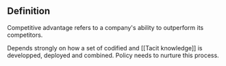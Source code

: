 ## Definition
Competitive advantage refers to a company's ability to outperform its competitors.

Depends strongly on how a set of codified and [[Tacit knowledge]] is developped, deployed and combined. Policy needs to nurture this process.
